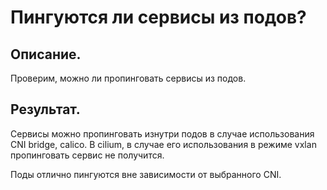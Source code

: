 # Пингуются ли сервисы из подов?

## Описание.
Проверим, можно ли пропинговать сервисы из подов.

## Результат.
Сервисы можно пропинговать изнутри подов в случае использования CNI bridge, calico.
В cilium, в случае его использования в режиме vxlan пропинговать сервис не получится.

Поды отлично пингуются вне зависимости от выбранного CNI.
